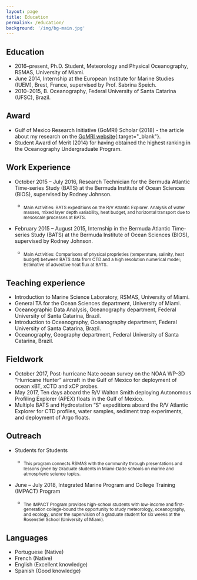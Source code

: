 ```yaml
---
layout: page
title: Education
permalink: /education/
background: '/img/bg-main.jpg'
---
```


## Education
+ 2016–present, Ph.D. Student, Meteorology and Physical Oceanography, RSMAS, University of Miami.
+ June 2014, Internship at the European Institute for Marine Studies (IUEM), Brest, France, supervised by Prof. Sabrina Speich.
+ 2010–2015, B. Oceanography, Federal University of Santa Catarina (UFSC), Brazil.

## Award
+ Gulf of Mexico Research Initiative (GoMRI) Scholar (2018) - the article about my research on the [GoMRI website](https://gulfresearchinitiative.org/grad-student-hiron-investigates-loop-current-flows-improve-oil-transport-models/){:target="_blank"}.
+ Student Award of Merit (2014) for having obtained the highest ranking in the Oceanography Undergraduate Program.

## Work Experience
+ October 2015 – July 2016, Research Technician for the Bermuda Atlantic Time-series Study (BATS) at the Bermuda Institute of Ocean Sciences (BIOS), supervised by Rodney Johnson.
	+ <sub>Main Activities: BATS expeditions on the R/V Atlantic Explorer. Analysis of water masses, mixed layer depth variability, heat budget, and horizontal transport due to mesoscale processes at BATS.</sub> 

+ February 2015 – August 2015, Internship in the Bermuda Atlantic Time-series Study (BATS) at the Bermuda Institute of Ocean Sciences (BIOS), supervised by Rodney Johnson.
	+ <sub>Main Activities: Comparisons of physical proprieties (temperature, salinity, heat budget) between BATS data from CTD and a high resolution numerical model; Estimative of advective heat flux at BATS.</sub> 

## Teaching experience
+ Introduction to Marine Science Laboratory, RSMAS, University of Miami.
+ General TA for the Ocean Sciences department, University of Miami.
+ Oceanographic Data Analysis, Oceanography department, Federal University of Santa Catarina, Brazil.
+ Introduction to Oceanography, Oceanography department, Federal University of Santa Catarina, Brazil.
+ Oceanography, Geography department, Federal University of Santa Catarina, Brazil.

## Fieldwork
+ October 2017, Post-hurricane Nate ocean survey on the NOAA WP-3D “Hurricane Hunter” aircraft in the Gulf of Mexico for deployment of ocean xBT, xCTD and xCP probes.
+ May 2017, Ten days aboard the R/V Walton Smith deploying Autonomous Profiling Explorer (APEX) floats in the Gulf of Mexico.
+	Multiple BATS and Hydrostation “S” expeditions aboard the R/V Atlantic Explorer for CTD profiles, water samples, sediment trap experiments, and deployment of Argo floats.

## Outreach
+ Students for Students
	+ <sub>This program connects RSMAS with the community through presentations and lessons given by Graduate students in Miami-Dade schools on marine and atmospheric science topics.</sub>   

+ June – July 2018, Integrated Marine Program and College Training (IMPACT) Program
	+ <sub>The IMPACT Program provides high-school students with low-income and first-generation college-bound the opportunity to study meteorology, oceanography, and ecology, under the supervision of a graduate student for six weeks at the Rosenstiel School (University of Miami).</sub>   

## Languages
+ Portuguese (Native)
+ French (Native)
+ English (Excellent knowledge)
+ Spanish (Good knowledge)

